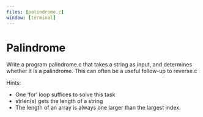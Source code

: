 ```yaml
---
files: [palindrome.c]
window: [terminal]
---
```

# Palindrome

Write a program palindrome.c that takes a string as input, and determines whether it is a palindrome. This can often be a useful follow-up to reverse.c

Hints:
- One ‘for’ loop suffices to solve this task
- strlen(s) gets the length of a string
- The length of an array is always one larger than the largest index.
